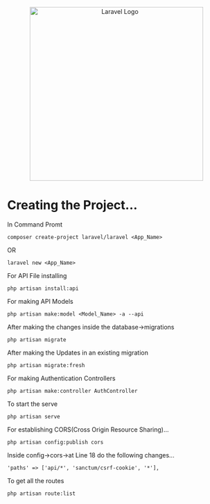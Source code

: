 <p align="center"><a href="https://laravel.com" target="_blank"><img src="https://raw.githubusercontent.com/laravel/art/master/logo-lockup/5%20SVG/2%20CMYK/1%20Full%20Color/laravel-logolockup-cmyk-red.svg" width="400" alt="Laravel Logo"></a></p>

# Creating the Project...
In Command Promt 

    composer create-project laravel/laravel <App_Name>
OR

    laravel new <App_Name>
    
For API File installing 

    php artisan install:api

For making API Models

    php artisan make:model <Model_Name> -a --api

After making the changes inside the database->migrations 

    php artisan migrate

After making the Updates in an existing migration

    php artisan migrate:fresh

For making Authentication Controllers 

    php artisan make:controller AuthController

To start the serve

    php artisan serve

For establishing CORS(Cross Origin Resource Sharing)...

    php artisan config:publish cors

Inside config->cors->at Line 18 do the following changes...

    'paths' => ['api/*', 'sanctum/csrf-cookie', '*'],

To get all the routes 

    php artisan route:list

    
